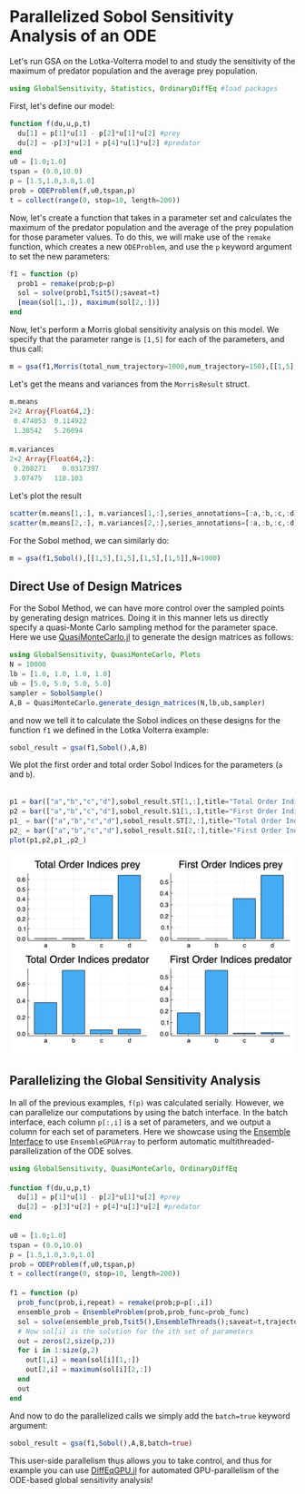 # Parallelized Sobol Sensitivity Analysis of an ODE

Let's run GSA on the Lotka-Volterra model to and study the sensitivity of the maximum of predator population and the average prey population.

```julia
using GlobalSensitivity, Statistics, OrdinaryDiffEq #load packages
```

First, let's define our model:

```julia
function f(du,u,p,t)
  du[1] = p[1]*u[1] - p[2]*u[1]*u[2] #prey
  du[2] = -p[3]*u[2] + p[4]*u[1]*u[2] #predator
end
u0 = [1.0;1.0]
tspan = (0.0,10.0)
p = [1.5,1.0,3.0,1.0]
prob = ODEProblem(f,u0,tspan,p)
t = collect(range(0, stop=10, length=200))
```

Now, let's create a function that takes in a parameter set and calculates the maximum of the predator population and the
average of the prey population for those parameter values. To do this, we will make use of the `remake` function, which
creates a new `ODEProblem`, and use the `p` keyword argument to set the new parameters:

```julia
f1 = function (p)
  prob1 = remake(prob;p=p)
  sol = solve(prob1,Tsit5();saveat=t)
  [mean(sol[1,:]), maximum(sol[2,:])]
end
```

Now, let's perform a Morris global sensitivity analysis on this model. We specify that the parameter range is
`[1,5]` for each of the parameters, and thus call:

```julia
m = gsa(f1,Morris(total_num_trajectory=1000,num_trajectory=150),[[1,5],[1,5],[1,5],[1,5]])
```
Let's get the means and variances from the `MorrisResult` struct.

```julia
m.means
2×2 Array{Float64,2}:
 0.474053  0.114922
 1.38542   5.26094

m.variances
2×2 Array{Float64,2}:
 0.208271    0.0317397
 3.07475   118.103
```

Let's plot the result

```julia
scatter(m.means[1,:], m.variances[1,:],series_annotations=[:a,:b,:c,:d],color=:gray)
scatter(m.means[2,:], m.variances[2,:],series_annotations=[:a,:b,:c,:d],color=:gray)
```

For the Sobol method, we can similarly do:

```julia
m = gsa(f1,Sobol(),[[1,5],[1,5],[1,5],[1,5]],N=1000)
```

## Direct Use of Design Matrices

For the Sobol Method, we can have more control over the sampled points by generating design matrices.
Doing it in this manner lets us directly specify a quasi-Monte Carlo sampling method for the parameter space. Here
we use [QuasiMonteCarlo.jl](https://github.com/SciML/QuasiMonteCarlo.jl) to generate the design matrices
as follows:

```julia
using GlobalSensitivity, QuasiMonteCarlo, Plots
N = 10000
lb = [1.0, 1.0, 1.0, 1.0]
ub = [5.0, 5.0, 5.0, 5.0]
sampler = SobolSample()
A,B = QuasiMonteCarlo.generate_design_matrices(N,lb,ub,sampler)
```

and now we tell it to calculate the Sobol indices on these designs for the function `f1` we defined in the Lotka Volterra example:

```julia
sobol_result = gsa(f1,Sobol(),A,B)
```

We plot the first order and total order Sobol Indices for the parameters (`a` and `b`).

```julia

p1 = bar(["a","b","c","d"],sobol_result.ST[1,:],title="Total Order Indices prey",legend=false)
p2 = bar(["a","b","c","d"],sobol_result.S1[1,:],title="First Order Indices prey",legend=false)
p1_ = bar(["a","b","c","d"],sobol_result.ST[2,:],title="Total Order Indices predator",legend=false)
p2_ = bar(["a","b","c","d"],sobol_result.S1[2,:],title="First Order Indices predator",legend=false)
plot(p1,p2,p1_,p2_)
```
![sobolplot](../assets/sobolbars.png)

## Parallelizing the Global Sensitivity Analysis

In all of the previous examples, `f(p)` was calculated serially. However, we can parallelize our computations
by using the batch interface. In the batch interface, each column `p[:,i]` is a set of parameters, and we output
a column for each set of parameters. Here we showcase using the [Ensemble Interface](https://diffeq.sciml.ai/stable/features/ensemble/) to use
`EnsembleGPUArray` to perform automatic multithreaded-parallelization of the ODE solves.

```julia
using GlobalSensitivity, QuasiMonteCarlo, OrdinaryDiffEq

function f(du,u,p,t)
  du[1] = p[1]*u[1] - p[2]*u[1]*u[2] #prey
  du[2] = -p[3]*u[2] + p[4]*u[1]*u[2] #predator
end

u0 = [1.0;1.0]
tspan = (0.0,10.0)
p = [1.5,1.0,3.0,1.0]
prob = ODEProblem(f,u0,tspan,p)
t = collect(range(0, stop=10, length=200))

f1 = function (p)
  prob_func(prob,i,repeat) = remake(prob;p=p[:,i])
  ensemble_prob = EnsembleProblem(prob,prob_func=prob_func)
  sol = solve(ensemble_prob,Tsit5(),EnsembleThreads();saveat=t,trajectories=size(p,2))
  # Now sol[i] is the solution for the ith set of parameters
  out = zeros(2,size(p,2))
  for i in 1:size(p,2)
    out[1,i] = mean(sol[i][1,:])
    out[2,i] = maximum(sol[i][2,:])
  end
  out
end
```

And now to do the parallelized calls we simply add the `batch=true` keyword argument:

```julia
sobol_result = gsa(f1,Sobol(),A,B,batch=true)
```

This user-side parallelism thus allows you to take control, and thus for example you can use
[DiffEqGPU.jl](https://github.com/SciML/DiffEqGPU.jl) for automated GPU-parallelism of
the ODE-based global sensitivity analysis!
